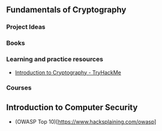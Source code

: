 
## Fundamentals of Cryptography


### Project Ideas

### Books

### Learning and practice resources

- [Introduction to Cryptography - TryHackMe](https://tryhackme.com/room/cryptographyintro)

### Courses

## Introduction to Computer Security

- (OWASP Top 10)[https://www.hacksplaining.com/owasp]